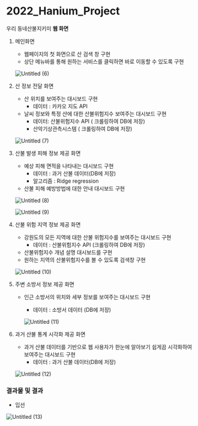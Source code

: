 # 2022_Hanium_Project
우리 동네산불지키미
**웹 화면**

1. 메인화면
    - 웹페이지의 첫 화면으로 산 검색 창 구현
    - 상단 메뉴바를 통해 원하는 서비스를 클릭하면 바로 이동할 수 있도록 구현
    
    ![Untitled (6)](https://github.com/pej0918/2022_Hanium_Project/assets/79118751/075455e3-0ce8-43a8-b658-62fbe8cdf338)

    
2.  산 정보 전달 화면
    - 산 위치를 보여주는 대시보드 구현
        - 데이터 : 카카오 지도  API
    - 날씨 정보와 특정 산에 대한 산불위험지수 보여주는 대시보드 구현
        - 데이터: 산불위험지수 API ( 크롤링하여 DB에 저장)
        - 산악기상관측시스템 ( 크롤링하여 DB에 저장)
    
    ![Untitled (7)](https://github.com/pej0918/2022_Hanium_Project/assets/79118751/ffb7fa18-2972-4dbf-ab33-2cee40d4b1cc)
    

1. 산불 발생 피해 정보 제공 화면
    - 예상 피해 면적을 나타내는 대시보드 구현
        - 데이터 : 과거 산불 데이터(DB에 저장)
        - 알고리즘 : Ridge regression
    - 산불 피해 예방방법에 대한 안내 대시보드 구현
    
    ![Untitled (8)](https://github.com/pej0918/2022_Hanium_Project/assets/79118751/07d56a20-4a46-4f5e-a0c6-e6331cdf598f)



    ![Untitled (9)](https://github.com/pej0918/2022_Hanium_Project/assets/79118751/2789e703-370a-4bc6-ada9-587703922752)

    
3.  산불 위험 지역 정보 제공 화면
    - 강원도의 모든 지역에 대한 산불 위험지수를 보여주는 대시보드 구현
        - 데이터 : 산불위험지수 API (크롤링하여 DB에 저장)
    - 산불위험지수 개념 설명 대시보드를 구현
    - 원하는 지역의 산불위험지수를 볼 수 있도록 검색창 구현
    
    ![Untitled (10)](https://github.com/pej0918/2022_Hanium_Project/assets/79118751/60a4b042-22c0-4318-8cc5-e406857d2c1a)

    
4.  주변 소방서 정보 제공 화면
    - 인근 소방서의 위치와 세부 정보를 보여주는 대시보드 구현
        - 데이터 : 소방서 데이터 (DB에 저장)
        
        ![Untitled (11)](https://github.com/pej0918/2022_Hanium_Project/assets/79118751/1f00a5a4-fac5-4119-8926-b6ea0c7bdd29)

        
5.  과거 산불 통계 시각화 제공 화면
    - 과거 산불 데이터를 기반으로 웹 사용자가 한눈에 알아보기 쉽게끔 시각화하여 보여주는 대시보드 구현
        - 데이터 : 과거 산불 데이터(DB에 저장)
    
    ![Untitled (12)](https://github.com/pej0918/2022_Hanium_Project/assets/79118751/7bb7949b-d5dc-4ab1-92b4-90c0d896f2ab)


### 결과물 및 결과

- 입선

![Untitled (13)](https://github.com/pej0918/2022_Hanium_Project/assets/79118751/2e471ed3-ddfa-490a-b049-4553d204b9b3)
